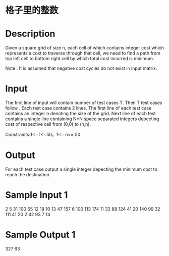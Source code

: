 # 格子里的整数

# Description

Given a square grid of size n, each cell of which contains integer cost which represents a cost to traverse through that cell, we need to find a path from top left cell to bottom right cell by which total cost incurred is minimum.

Note : It is assumed that negative cost cycles do not exist in input matrix.

# Input

The first line of input will contain number of test cases T. Then T test cases follow . Each test case contains 2 lines. The first line of each test case contains an integer n denoting the size of the grid. Next line of each test contains a single line containing N*N space separated integers depecting cost of respective cell from (0,0) to (n,n).

Constraints:1<=T<=50，1<= n<= 50

# Output

For each test case output a single integer depecting the minimum cost to reach the destination.

# Sample Input 1
2
5
31 100 65 12 18 10 13 47 157 6 100 113 174 11 33 88 124 41 20 140 99 32 111 41 20
2
42 93 7 14

# Sample Output 1
327
63
